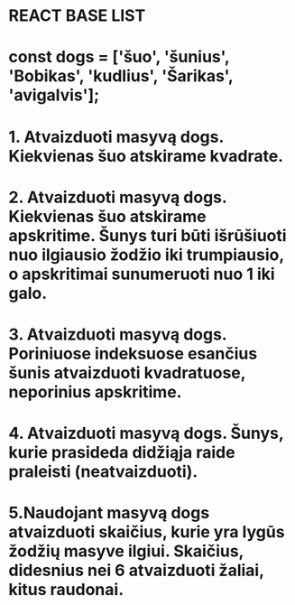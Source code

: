 # REACT BASE LIST

# const dogs = ['šuo', 'šunius', 'Bobikas', 'kudlius', 'Šarikas', 'avigalvis'];


# 1. Atvaizduoti masyvą dogs. Kiekvienas šuo atskirame kvadrate.

# 2. Atvaizduoti masyvą dogs. Kiekvienas šuo atskirame apskritime. Šunys turi būti išrūšiuoti nuo ilgiausio žodžio iki trumpiausio, o apskritimai sunumeruoti nuo 1 iki galo.

# 3. Atvaizduoti masyvą dogs. Poriniuose indeksuose esančius šunis atvaizduoti kvadratuose, neporinius apskritime.

# 4. Atvaizduoti masyvą dogs. Šunys, kurie prasideda didžiąja raide praleisti (neatvaizduoti).

# 5.Naudojant masyvą dogs atvaizduoti skaičius, kurie yra lygūs žodžių masyve ilgiui. Skaičius, didesnius nei 6 atvaizduoti žaliai, kitus raudonai.
